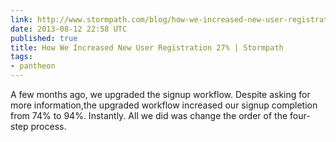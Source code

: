 ```yaml
---
link: http://www.stormpath.com/blog/how-we-increased-new-user-registration-27
date: 2013-08-12 22:58 UTC
published: true
title: How We Increased New User Registration 27% | Stormpath
tags:
- pantheon
---
```


A few months ago, we upgraded the signup workflow. Despite asking for more information,the upgraded workflow increased our signup completion from 74% to 94%. Instantly. All we did was change the order of the four-step process.

